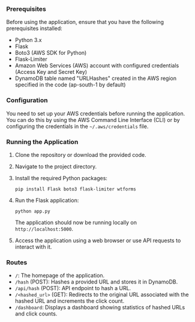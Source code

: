 ### Prerequisites

Before using the application, ensure that you have the following prerequisites installed:

- Python 3.x
- Flask
- Boto3 (AWS SDK for Python)
- Flask-Limiter
- Amazon Web Services (AWS) account with configured credentials (Access Key and Secret Key)
- DynamoDB table named "URLHashes" created in the AWS region specified in the code (ap-south-1 by default)

### Configuration

You need to set up your AWS credentials before running the application. You can do this by using the AWS Command Line Interface (CLI) or by configuring the credentials in the `~/.aws/credentials` file.

### Running the Application

1. Clone the repository or download the provided code.

2. Navigate to the project directory.

3. Install the required Python packages:

   ```
   pip install Flask boto3 flask-limiter wtforms
   ```

4. Run the Flask application:

   ```
   python app.py
   ```

   The application should now be running locally on `http://localhost:5000`.

5. Access the application using a web browser or use API requests to interact with it.

### Routes

- `/`: The homepage of the application.
- `/hash` (POST): Hashes a provided URL and stores it in DynamoDB.
- `/api/hash` (POST): API endpoint to hash a URL.
- `/<hashed_url>` (GET): Redirects to the original URL associated with the hashed URL and increments the click count.
- `/dashboard`: Displays a dashboard showing statistics of hashed URLs and click counts.